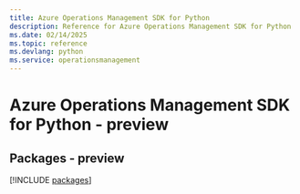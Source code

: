 ```yaml
---
title: Azure Operations Management SDK for Python
description: Reference for Azure Operations Management SDK for Python
ms.date: 02/14/2025
ms.topic: reference
ms.devlang: python
ms.service: operationsmanagement
---
```

# Azure Operations Management SDK for Python - preview
## Packages - preview
[!INCLUDE [packages](operations-management-index.md)]